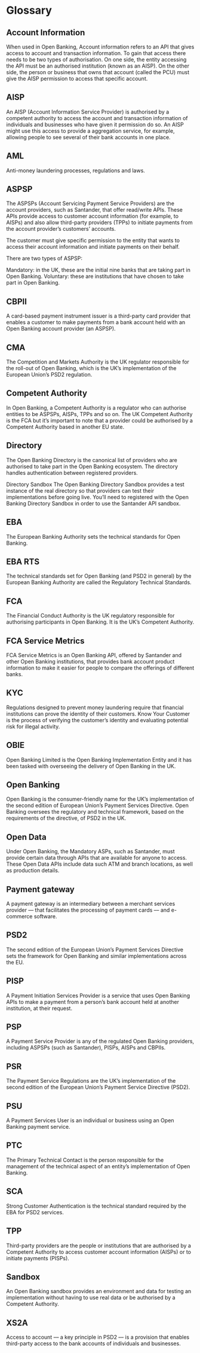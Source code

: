 # Glossary

## Account Information
When used in Open Banking, ​Account information​ refers to an API that gives access to account and transaction information. To gain that access there needs to be two types of authorisation. On one side, the entity accessing the API must be an authorised institution (known as an AISP). On the other side, the person or business that owns that account (called the PCU) must give the AISP permission to access that specific account.

## AISP
An AISP (Account Information Service Provider) is authorised by a competent authority to access the account and transaction information of individuals and businesses who have given it permission do so. An AISP might use this access to provide a aggregation service, for example, allowing people to see several of their bank accounts in one place.

## AML
Anti-money laundering processes, regulations and laws.

## ASPSP
The ASPSPs (Account Servicing Payment Service Providers) are the account providers, such as Santander, that offer read/write APIs. These APIs provide access to customer account information (for example, to AISPs) and also allow third-party providers (TPPs) to initiate payments from the account provider’s customers’ accounts.

The customer must give specific permission to the entity that wants to access their account information and initiate payments on their behalf.


There are two types of ASPSP:


Mandatory: in the UK, these are the initial nine banks that are taking part in Open Banking.
Voluntary: these are institutions that have chosen to take part in Open Banking.

## CBPII
A card-based payment instrument issuer is a third-party card provider that enables a customer to make payments from a bank account held with an Open Banking account provider (an ASPSP).

## CMA
The Competition and Markets Authority is the UK regulator responsible for the roll-out of Open Banking, which is the UK’s implementation of the European Union’s PSD2 regulation.

## Competent Authority
In Open Banking, a Competent Authority is a regulator who can authorise entities to be ASPSPs, AISPs, TPPs and so on. The UK Competent Authority is the FCA but it’s important to note that a provider could be authorised by a Competent Authority based in another EU state.

## Directory
The Open Banking Directory is the canonical list of providers who are authorised to take part in the Open Banking ecosystem. The directory handles authentication between registered providers.

Directory Sandbox
The Open Banking Directory Sandbox provides a test instance of the real directory so that providers can test their implementations before going live. You’ll need to registered with the Open Banking Directory Sandbox in order to use the Santander API sandbox.

## EBA
The European Banking Authority sets the technical standards for Open Banking.

## EBA RTS
The technical standards set for Open Banking (and PSD2 in general) by the European Banking Authority are called the Regulatory Technical Standards.

## FCA
The Financial Conduct Authority is the UK regulatory responsible for authorising participants in Open Banking. It is the UK’s Competent Authority.

## FCA Service Metrics
FCA Service Metrics is an Open Banking API, offered by Santander and other Open Banking institutions, that provides bank account product information to make it easier for people to compare the offerings of different banks.

## KYC
Regulations designed to prevent money laundering require that financial institutions can prove the identity of their customers. Know Your Customer is the process of verifying the customer’s identity and evaluating potential risk for illegal activity.

## OBIE
Open Banking Limited is the Open Banking Implementation Entity and it has been tasked with overseeing the delivery of Open Banking in the UK.

## Open Banking
Open Banking is the consumer-friendly name for the UK’s implementation of the second edition of European Union’s Payment Services Directive. Open Banking oversees the regulatory and technical framework, based on the requirements of the directive, of PSD2 in the UK.

## Open Data
Under Open Banking, the Mandatory ASPs, such as Santander, must provide certain data through APIs that are available for anyone to access. These Open Data APIs include data such ATM and branch locations, as well as production details.

## Payment gateway
A payment gateway is an intermediary between a merchant services provider –– that facilitates the processing of payment cards –– and e-commerce software.

## PSD2
The second edition of the European Union’s Payment Services Directive sets the framework for Open Banking and similar implementations across the EU.

## PISP
A Payment Initiation Services Provider is a service that uses Open Banking APIs to make a payment from a person’s bank account held at another institution, at their request.

## PSP
A Payment Service Provider is any of the regulated Open Banking providers, including ASPSPs (such as Santander), PISPs, AISPs and CBPIIs.

## PSR
The Payment Service Regulations are the UK’s implementation of the second edition of the European Union’s Payment Service Directive (PSD2).

## PSU
A Payment Services User is an individual or business using an Open Banking payment service.

## PTC
The Primary Technical Contact is the person responsible for the management of the technical aspect of an entity’s implementation of Open Banking.

## SCA
Strong Customer Authentication is the technical standard required by the EBA for PSD2 services.

## TPP
Third-party providers are the people or institutions that are authorised by a Competent Authority to access customer account information (AISPs) or to initiate payments (PISPs).

## Sandbox
An Open Banking sandbox provides an environment and data for testing an implementation without having to use real data or be authorised by a Competent Authority.

## XS2A
Access to account –– a key principle in PSD2 –– is a provision that enables third-party access to the bank accounts of individuals and businesses.